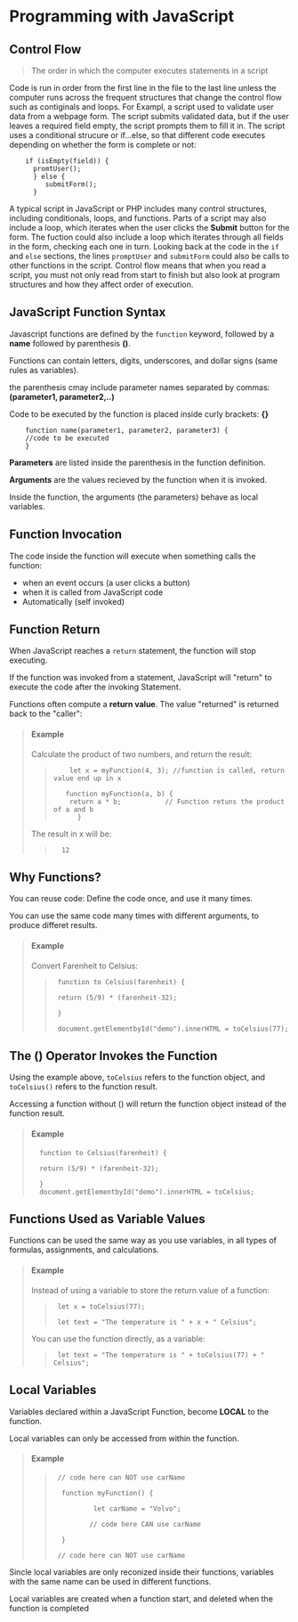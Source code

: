 # Programming with JavaScript

## Control Flow
> The order in which the computer executes statements in a script

Code is run in order from the first line in the file to the last line unless the computer runs across the frequent structures that change the control flow such as contiginals and loops. For Exampl, a script used to validate user data from a webpage form. The script submits validated data, but if the user leaves a required field empty, the script prompts them to fill it in. The script uses a conditional strucure or if...else, so that different code executes depending on whether the form is complete or not:

        if (isEmpty(field)) {
          promtUser();
          } else {
             submitForm();
          }

A typical script in JavaScript or PHP includes many control structures, including conditionals, loops, and functions. Parts of a script may also include a loop, which iterates when the user clicks the **Submit** button for the form. The fuction could also include a loop which iterates through all fields in the form, checking each one in turn. Looking back at the code in the `if` and `else` sections, the lines `promptUser` and `submitForm` could also be calls to other functions in the script. Control flow means that when you read a script, you must not only read from start to finish but also look at program structures and how they affect order of execution.

## JavaScript Function Syntax

Javascript functions are defined by the `function` keyword, followed by a **name** followed by parenthesis **()**.

Functions can contain letters, digits, underscores, and dollar signs (same rules as variables).

the parenthesis cmay include parameter names separated by commas: 
**(parameter1, parameter2,..)**

Code to be executed by the function is placed inside curly brackets: **{}**

        function name(parameter1, parameter2, parameter3) {
        //code to be executed
        }
        
**Parameters** are listed inside the parenthesis in the function definition.

**Arguments** are the values recieved by the function when it is invoked.

Inside the function, the arguments (the parameters) behave as local variables.

## Function Invocation

The code inside the function will execute when something calls the function:
* when an event occurs (a user clicks a button)
* when it is called from  JavaScript code
* Automatically (self invoked)

## Function Return

When JavaScript reaches a `return` statement, the function will stop executing.

If the function was invoked from a statement, JavaScript will "return" to execute the code after the invoking Statement.

Functions often compute a **return value**. The value "returned" is returned back to the "caller":

> #### Example
> Calculate the product of two numbers, and return the result:
>>
>>         let x = myFunction(4, 3); //function is called, return value end up in x
>>
>>        function myFunction(a, b) {
>>         return a * b;           // Function retuns the product of a and b
>>           }
> 
>The result in x will be:
>>       12

## Why Functions?

You can reuse code: Define the code once, and use it many times.

You can use the same code many times with different arguments, to produce differet results. 

> #### Example
> Convert Farenheit to Celsius:
>>      function to Celsius(farenheit) {
>> 
>>      return (5/9) * (farenheit-32);
>> 
>>      }
>> 
>>      document.getElementbyId("demo").innerHTML = toCelsius(77);

## The () Operator Invokes the Function

Using the example above, `toCelsius` refers to the function object, and `toCelsius()` refers to the function result.

Accessing a function without () will return the function object instead of the function result.

> #### Example
>       function to Celsius(farenheit) {
> 
>       return (5/9) * (farenheit-32);
> 
>       }
>       document.getElementbyId("demo").innerHTML = toCelsius;

## Functions Used as Variable Values

Functions can be used the same way as you use variables, in all types of formulas, assignments, and calculations.

> #### Example
> Instead of using a variable to store the return value of a function:
>>      let x = toCelsius(77);
>> 
>>      let text = "The temperature is " + x + " Celsius";
>>
> You can use the function directly, as a variable:
> 
>>      let text = "The temperature is " + toCelsius(77) + " Celsius";

## Local Variables

Variables declared within a JavaScript Function, become **LOCAL** to the function.

Local variables can only be accessed from within the function.

> #### Example
>>      // code here can NOT use carName
>> 
>>       function myFunction() {
>> 
>>               let carName = "Volvo";
>>      
>>              // code here CAN use carName
>>      
>>       }
>> 
>>      // code here can NOT use carName

Sincle local variables are only reconized inside their functions, variables with the same name can be used in different functions.

Local variables are created when a function start, and deleted when the function is completed
